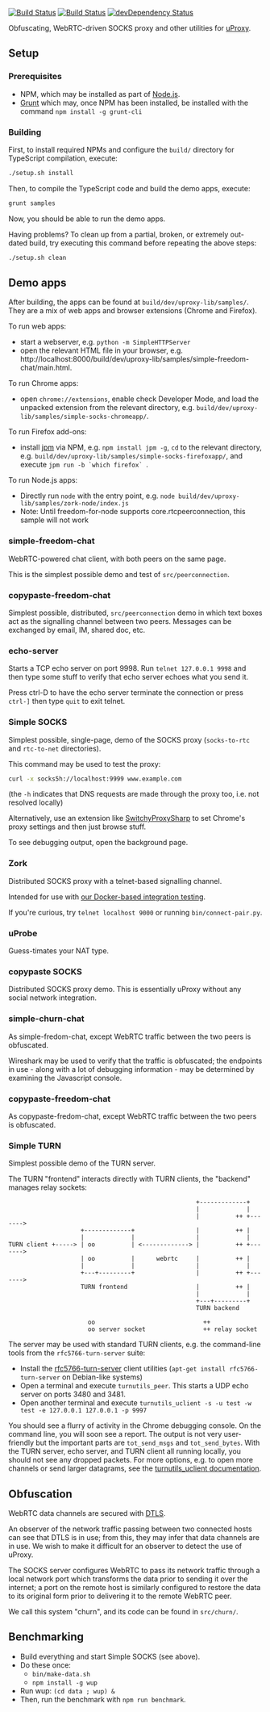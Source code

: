 [![Build Status](https://travis-ci.org/uProxy/uproxy-lib.svg?branch=master)](https://travis-ci.org/uProxy/uproxy-lib)
[![Build Status](https://api.shippable.com/projects/54c823bf5ab6cc135289fbd8/badge?branchName=dev)](https://app.shippable.com/projects/54c823bf5ab6cc135289fbd8/builds/latest)
[![devDependency Status](https://david-dm.org/uProxy/uproxy-lib/dev-status.svg)](https://david-dm.org/uProxy/uproxy-lib#info=devDependencies)

Obfuscating, WebRTC-driven SOCKS proxy and other utilities for [uProxy](https://www.uproxy.org/).

## Setup

### Prerequisites

 * NPM, which may be installed as part of [Node.js](http://nodejs.org/).
 * [Grunt](http://gruntjs.com/) which may, once NPM has been installed, be installed with the command `npm install -g grunt-cli`

### Building

First, to install required NPMs and configure the `build/` directory for TypeScript compilation, execute:
```bash
./setup.sh install
```

Then, to compile the TypeScript code and build the demo apps, execute:
```bash
grunt samples
```

Now, you should be able to run the demo apps.

Having problems? To clean up from a partial, broken, or extremely out-dated build, try executing this command before repeating the above steps:
```bash
./setup.sh clean
```

## Demo apps

After building, the apps can be found at `build/dev/uproxy-lib/samples/`. They
are a mix of web apps and browser extensions (Chrome and Firefox).

To run web apps:
 * start a webserver, e.g. `python -m SimpleHTTPServer`
 * open the relevant HTML file in your browser, e.g. http://localhost:8000/build/dev/uproxy-lib/samples/simple-freedom-chat/main.html.

To run Chrome apps:

 - open `chrome://extensions`, enable check Developer Mode, and load the unpacked extension from the relevant directory, e.g. `build/dev/uproxy-lib/samples/simple-socks-chromeapp/`.

To run Firefox add-ons:

- install [jpm](https://developer.mozilla.org/en-US/Add-ons/SDK/Tools/jpm) via NPM, e.g. `npm install jpm -g`, `cd` to the relevant directory, e.g. `build/dev/uproxy-lib/samples/simple-socks-firefoxapp/`, and execute ``jpm run -b `which firefox` ``.

To run Node.js apps:

 - Directly run `node` with the entry point, e.g. `node build/dev/uproxy-lib/samples/zork-node/index.js`
 - Note: Until freedom-for-node supports core.rtcpeerconnection, this sample will not work

### simple-freedom-chat

WebRTC-powered chat client, with both peers on the same page.

This is the simplest possible demo and test of `src/peerconnection`.

### copypaste-freedom-chat

Simplest possible, distributed, `src/peerconnection` demo in which text boxes
act as the signalling channel between two peers. Messages can be exchanged by
email, IM, shared doc, etc.

### echo-server

Starts a TCP echo server on port 9998. Run `telnet 127.0.0.1 9998` and then
type some stuff to verify that echo server echoes what you send it.

Press ctrl-D to have the echo server terminate the connection or press
`ctrl-]` then type `quit` to exit telnet.

### Simple SOCKS

Simplest possible, single-page, demo of the SOCKS proxy (`socks-to-rtc` and
`rtc-to-net` directories).

This command may be used to test the proxy:

```bash
curl -x socks5h://localhost:9999 www.example.com
```

(the `-h` indicates that DNS requests are made through the proxy too, i.e. not resolved locally)

Alternatively, use an extension like [SwitchyProxySharp](https://chrome.google.com/webstore/detail/proxy-switchysharp/dpplabbmogkhghncfbfdeeokoefdjegm?hl=en)
to set Chrome's proxy settings and then just browse stuff.

To see debugging output, open the background page.

### Zork

Distributed SOCKS proxy with a telnet-based signalling channel.

Intended for use with [our Docker-based integration testing](https://github.com/uProxy/uproxy-docker).

If you're curious, try `telnet localhost 9000` or running `bin/connect-pair.py`.

### uProbe

Guess-timates your NAT type.

### copypaste SOCKS

Distributed SOCKS proxy demo. This is essentially uProxy without any
social network integration.

### simple-churn-chat

As simple-fredom-chat, except WebRTC traffic between the two peers is obfuscated.

Wireshark may be used to verify that the traffic is obfuscated; the endpoints
in use - along with a lot of debugging information - may be determined by
examining the Javascript console.

### copypaste-freedom-chat

As copypaste-fredom-chat, except WebRTC traffic between the two peers is obfuscated.

### Simple TURN

Simplest possible demo of the TURN server.

The TURN "frontend" interacts directly with TURN clients, the "backend" manages
relay sockets:

```
                                                    +-------------+
                                                    |             |
                                                    |          ++ +------->
                    +-------------+                 |          ++ |
                    |             |                 |             |
TURN client +-----> | oo          | <-------------> |          ++ +------->
                    | oo          |      webrtc     |          ++ |
                    |             |                 |             |
                    +---+---------+                 |          ++ +------->
                    TURN frontend                   |          ++ |
                                                    |             |
                                                    +---+---------+
                                                    TURN backend

                      oo                              ++
                      oo server socket                ++ relay socket
```

The server may be used with standard TURN clients, e.g. the command-line
tools from the `rfc5766-turn-server` suite:

* Install the [rfc5766-turn-server](https://code.google.com/p/rfc5766-turn-server) client utilities (`apt-get install rfc5766-turn-server` on Debian-like systems)
* Open a terminal and execute `turnutils_peer`. This starts a UDP echo server on ports 3480 and 3481.
* Open another terminal and execute `turnutils_uclient -s -u test -w test -e 127.0.0.1 127.0.0.1 -p 9997`

You should see a flurry of activity in the Chrome debugging console. On the
command line, you will soon see a report. The output is not very user-friendly
but the important parts are `tot_send_msgs` and `tot_send_bytes`. With the TURN
server, echo server, and TURN client all running locally, you should not see
any dropped packets. For more options, e.g. to open more channels or send
larger datagrams, see the
[turnutils_uclient documentation](https://code.google.com/p/rfc5766-turn-server/wiki/turnutils_uclient).

## Obfuscation

WebRTC data channels are secured with
[DTLS](http://en.wikipedia.org/wiki/Datagram_Transport_Layer_Security).

An observer of the network traffic passing between two connected hosts can
see that DTLS is in use; from this, they may infer that data channels are in
use. We wish to make it difficult for an observer to detect the use of uProxy.

The SOCKS server configures WebRTC to pass its network traffic through a local
network port which transforms the data prior to sending it over the internet; a
port on the remote host is similarly configured to restore the data to its
original form prior to delivering it to the remote WebRTC peer.

We call this system "churn", and its code can be found in `src/churn/`.

## Benchmarking

 * Build everything and start Simple SOCKS (see above).
 * Do these once:
   * `bin/make-data.sh`
   * `npm install -g wup`
 * Run wup: `(cd data ; wup) &`
 * Then, run the benchmark with `npm run benchmark`.
